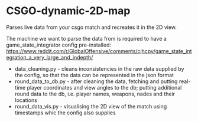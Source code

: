 # CSGO-dynamic-2D-map
Parses live data from your csgo match and recreates it in the 2D view.

The machine we want to parse the data from is required to have a game_state_integrator config pre-installed: 
https://www.reddit.com/r/GlobalOffensive/comments/cjhcpy/game_state_integration_a_very_large_and_indepth/

- data_cleaning.py - cleans inconsistencies in the raw data supplied by the config, so that the data can be represented in the json format
- round_data_to_db.py - after cleaning the data, fetching and putting real-time player coordinates and view angles to the db; putting additional round data to the db, i.e. player names, weapons, nades and their locations 
- round_data_vis.py - visualising the 2D view of the match using timestamps whic the config also supplies
